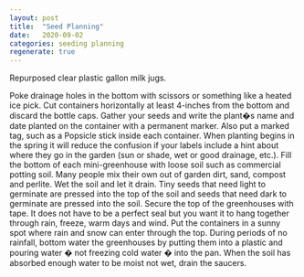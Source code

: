 ```yaml
---
layout: post
title:  "Seed Planning"
date:   2020-09-02
categories: seeding planning 
regenerate: true
---
```

 
<style style="text/css">

</style>
<script>

</script>
Repurposed clear plastic gallon milk jugs. 

Poke drainage holes in the bottom with scissors or something like a heated ice pick. Cut containers horizontally at least 4-inches from the bottom and discard the bottle caps.
Gather your seeds and write the plant�s name and date planted on the container with a permanent marker. Also put a marked tag, such as a Popsicle stick inside each container.
When planting begins in the spring it will reduce the confusion if your labels include a hint about where they go in the garden (sun or shade, wet or good drainage, etc.).
Fill the bottom of each mini-greenhouse with loose soil such as commercial potting soil. Many people mix their own out of garden dirt, sand, compost and perlite.
Wet the soil and let it drain. Tiny seeds that need light to germinate are pressed into the top of the soil and seeds that need dark to germinate are pressed into the soil.
Secure the top of the greenhouses with tape. It does not have to be a perfect seal but you want it to hang together through rain, freeze, warm days and wind.
Put the containers in a sunny spot where rain and snow can enter through the top. During periods of no rainfall, bottom water the greenhouses by putting them into a plastic and pouring water � not freezing cold water � into the pan. When the soil has absorbed enough water to be moist not wet, drain the saucers.


